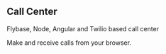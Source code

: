 Call Center
-----------

Flybase, Node, Angular and Twilio based call center

Make and receive calls from your browser.
